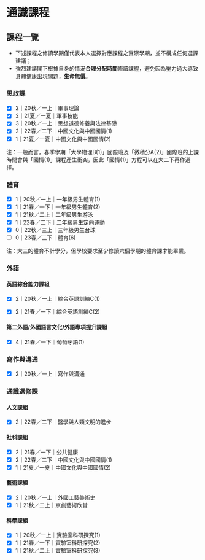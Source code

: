 # 通識課程



## 課程一覽

* 下述課程之修讀學期僅代表本人選擇對應課程之實際學期，並不構成任何選課建議；
* 強烈建議閣下根據自身的情況**合理分配時間**修讀課程，避免因為壓力過大導致身體健康出現問題，**生命無價**。

### 思政課

- [x] 2｜20秋／一上｜軍事理論
- [x] 2｜21夏／一夏｜軍事技能
- [x] 3｜20秋／一上｜思想道德修養與法律基礎
- [x] 2｜22春／二下｜中國文化與中國國情(1)
- [x] 1｜21夏／一夏｜中國文化與中國國情(2)

注：一般而言，春季學期「大學物理B(1)」國際班及「微積分A(2)」國際班的上課時間會與「國情(1)」課程產生衝突，因此「國情(1)」方程可以在大二下再作選擇。



### 體育

- [x] 1｜20秋／一上｜一年級男生體育(1)
- [x] 1｜21春／一下｜一年級男生體育(2)
- [x] 1｜21秋／二上｜二年級男生游泳
- [x] 1｜22春／二下｜二年級男生定向運動
- [x] 0｜22秋／三上｜三年級男生台球
- [ ] 0｜23春／三下｜體育(6)

注：大三的體育不計學分，但學校要求至少修讀六個學期的體育課才能畢業。



### 外語

#### 英語綜合能力課組

- [x] 2｜20秋／一上｜綜合英語訓練C(1)

- [x] 2｜21春／一下｜綜合英語訓練C(2)

#### 第二外語/外國語言文化/外語專項提升課組

- [x] 4｜21春／一下｜葡萄牙語(1)



### 寫作與溝通

- [x] 2｜20秋／一上｜寫作與溝通



### 通識選修課

#### 人文課組

- [x] 2｜22春／二下｜醫學與人類文明的進步

#### 社科課組

- [x] 2｜21春／一下｜公共健康
- [x] 2｜22春／二下｜中國文化與中國國情(1)
- [x] 1｜21夏／一夏｜中國文化與中國國情(2)

#### 藝術課組

- [x] 2｜20秋／一上｜外國工藝美術史
- [x] 1｜21秋／二上｜京劇藝術欣賞

#### 科學課組

- [x] 1｜20秋／一上｜實驗室科研探究(1)
- [x] 1｜21春／一下｜實驗室科研探究(2)
- [x] 1｜21秋／二上｜實驗室科研探究(3)
